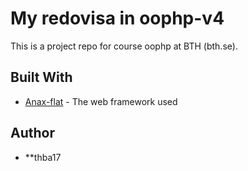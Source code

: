 # My redovisa in oophp-v4

This is a project repo for course oophp at BTH (bth.se).

## Built With
* [Anax-flat](https://github.com/canax/anax-flat) - The web framework used

## Author
* **thba17
